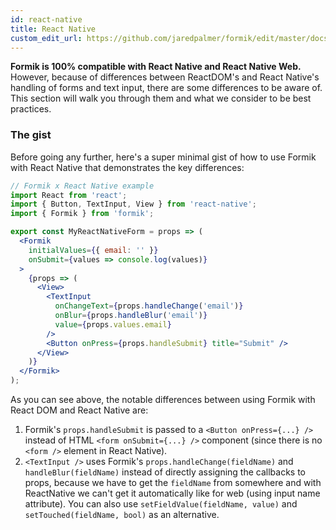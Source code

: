 ```yaml
---
id: react-native
title: React Native
custom_edit_url: https://github.com/jaredpalmer/formik/edit/master/docs/guides/react-native.md
---
```


**Formik is 100% compatible with React Native and React Native Web.** However,
because of differences between ReactDOM's and React Native's handling of forms
and text input, there are some differences to be aware of. This section will walk
you through them and what we consider to be best practices.

### The gist

Before going any further, here's a super minimal gist of how to use Formik with
React Native that demonstrates the key differences:

```jsx
// Formik x React Native example
import React from 'react';
import { Button, TextInput, View } from 'react-native';
import { Formik } from 'formik';

export const MyReactNativeForm = props => (
  <Formik
    initialValues={{ email: '' }}
    onSubmit={values => console.log(values)}
  >
    {props => (
      <View>
        <TextInput
          onChangeText={props.handleChange('email')}
          onBlur={props.handleBlur('email')}
          value={props.values.email}
        />
        <Button onPress={props.handleSubmit} title="Submit" />
      </View>
    )}
  </Formik>
);
```

As you can see above, the notable differences between using Formik with React
DOM and React Native are:

1.  Formik's `props.handleSubmit` is passed to a `<Button onPress={...} />`
    instead of HTML `<form onSubmit={...} />` component (since there is no
    `<form />` element in React Native).
2.  `<TextInput />` uses Formik's `props.handleChange(fieldName)` and `handleBlur(fieldName)` instead of directly assigning the callbacks to props, because we have to get the `fieldName` from somewhere and with ReactNative we can't get it automatically like for web (using input name attribute). You can also use `setFieldValue(fieldName, value)` and `setTouched(fieldName, bool)` as an alternative.
